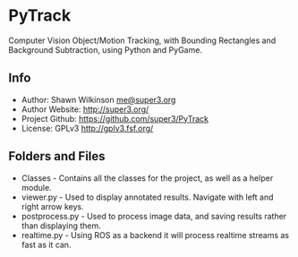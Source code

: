 PyTrack
========
Computer Vision Object/Motion Tracking, with Bounding Rectangles and Background Subtraction, using Python and PyGame.

Info
-------
* Author: Shawn Wilkinson <me@super3.org>
* Author Website: http://super3.org/
* Project Github: https://github.com/super3/PyTrack
* License: GPLv3 <http://gplv3.fsf.org/>

Folders and Files
-------
* Classes - Contains all the classes for the project, as well as a helper module.
* viewer.py - Used to display annotated results. Navigate with left and right arrow keys.
* postprocess.py - Used to process image data, and saving results rather than displaying them.
* realtime.py - Using ROS as a backend it will process realtime streams as fast as it can. 